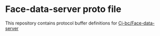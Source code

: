 # Face-data-server proto file

This repository contains protocol buffer definitions for [Cj-bc/Face-data-server](https://github.com/Cj-bc/Face-data-server)
